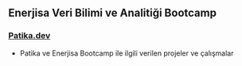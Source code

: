 ## Enerjisa Veri Bilimi ve Analitiği Bootcamp

### [Patika.dev](https://app.patika.dev/cimengizem) 

- Patika ve Enerjisa Bootcamp ile ilgili verilen projeler ve çalışmalar
